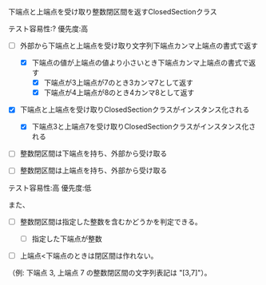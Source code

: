 下端点と上端点を受け取り整数閉区間を返すClosedSectionクラス

テスト容易性:? 優先度:高


- [ ] 外部から下端点と上端点を受け取り文字列下端点カンマ上端点の書式で返す
  - [x] 下端点の値が上端点の値より小さいとき下端点カンマ上端点の書式で返す
    - [x] 下端点が3上端点が7のとき3カンマ7として返す
    - [x] 下端点が4上端点が8のとき4カンマ8として返す

- [x] 下端点と上端点を受け取りClosedSectionクラスがインスタンス化される
  - [x] 下端点3と上端点7を受け取りClosedSectionクラスがインスタンス化される

- [ ] 整数閉区間は下端点を持ち、外部から受け取る
- [ ] 整数閉区間は上端点を持ち、外部から受け取る


テスト容易性:高 優先度:低

 また、
- [ ] 整数閉区間は指定した整数を含むかどうかを判定できる。
  - [ ] 指定した下端点が整数
- [ ] 上端点<下端点のときは閉区間は作れない。



（例: 下端点 3, 上端点 7 の整数閉区間の文字列表記は "[3,7]"）。